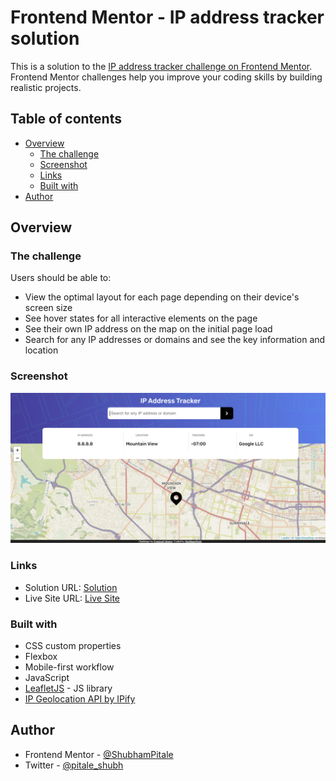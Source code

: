 # Frontend Mentor - IP address tracker solution

This is a solution to the [IP address tracker challenge on Frontend Mentor](https://www.frontendmentor.io/challenges/ip-address-tracker-I8-0yYAH0). Frontend Mentor challenges help you improve your coding skills by building realistic projects.

## Table of contents

- [Overview](#overview)
  - [The challenge](#the-challenge)
  - [Screenshot](#screenshot)
  - [Links](#links)
  - [Built with](#built-with)
- [Author](#author)

## Overview

### The challenge

Users should be able to:

- View the optimal layout for each page depending on their device's screen size
- See hover states for all interactive elements on the page
- See their own IP address on the map on the initial page load
- Search for any IP addresses or domains and see the key information and location

### Screenshot

![](./images/Screenshot.png)

### Links

- Solution URL: [Solution](https://www.frontendmentor.io/solutions/ip-address-tracker-with-html-css-and-javascript-_TQMJSaW4)
- Live Site URL: [Live Site](https://shubhampitale-iat.netlify.app/)

### Built with

- CSS custom properties
- Flexbox
- Mobile-first workflow
- JavaScript
- [LeafletJS](https://leafletjs.com/) - JS library
- [IP Geolocation API by IPify](https://geo.ipify.org/)

## Author

- Frontend Mentor - [@ShubhamPitale](https://www.frontendmentor.io/profile/ShubhamPitale)
- Twitter - [@pitale_shubh](https://twitter.com/pitale_shubh)
